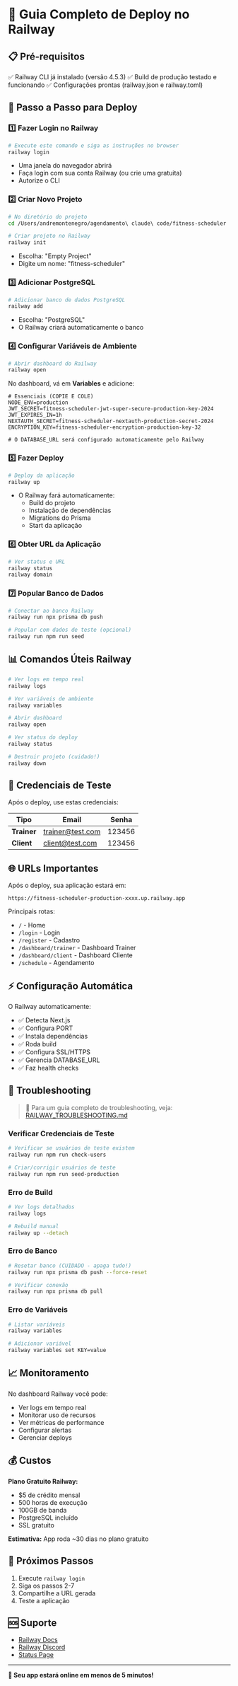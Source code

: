 # 🚂 Guia Completo de Deploy no Railway

## 📋 Pré-requisitos
✅ Railway CLI já instalado (versão 4.5.3)
✅ Build de produção testado e funcionando
✅ Configurações prontas (railway.json e railway.toml)

## 🚀 Passo a Passo para Deploy

### 1️⃣ **Fazer Login no Railway**
```bash
# Execute este comando e siga as instruções no browser
railway login
```
- Uma janela do navegador abrirá
- Faça login com sua conta Railway (ou crie uma gratuita)
- Autorize o CLI

### 2️⃣ **Criar Novo Projeto**
```bash
# No diretório do projeto
cd /Users/andremontenegro/agendamento\ claude\ code/fitness-scheduler

# Criar projeto no Railway
railway init
```
- Escolha: "Empty Project"
- Digite um nome: "fitness-scheduler"

### 3️⃣ **Adicionar PostgreSQL**
```bash
# Adicionar banco de dados PostgreSQL
railway add
```
- Escolha: "PostgreSQL"
- O Railway criará automaticamente o banco

### 4️⃣ **Configurar Variáveis de Ambiente**
```bash
# Abrir dashboard do Railway
railway open
```

No dashboard, vá em **Variables** e adicione:

```env
# Essenciais (COPIE E COLE)
NODE_ENV=production
JWT_SECRET=fitness-scheduler-jwt-super-secure-production-key-2024
JWT_EXPIRES_IN=1h
NEXTAUTH_SECRET=fitness-scheduler-nextauth-production-secret-2024
ENCRYPTION_KEY=fitness-scheduler-encryption-production-key-32

# O DATABASE_URL será configurado automaticamente pelo Railway
```

### 5️⃣ **Fazer Deploy**
```bash
# Deploy da aplicação
railway up
```
- O Railway fará automaticamente:
  - Build do projeto
  - Instalação de dependências
  - Migrations do Prisma
  - Start da aplicação

### 6️⃣ **Obter URL da Aplicação**
```bash
# Ver status e URL
railway status
railway domain
```

### 7️⃣ **Popular Banco de Dados**
```bash
# Conectar ao banco Railway
railway run npx prisma db push

# Popular com dados de teste (opcional)
railway run npm run seed
```

## 📊 Comandos Úteis Railway

```bash
# Ver logs em tempo real
railway logs

# Ver variáveis de ambiente
railway variables

# Abrir dashboard
railway open

# Ver status do deploy
railway status

# Destruir projeto (cuidado!)
railway down
```

## 🔐 Credenciais de Teste

Após o deploy, use estas credenciais:

| Tipo | Email | Senha |
|------|-------|-------|
| **Trainer** | trainer@test.com | 123456 |
| **Client** | client@test.com | 123456 |

## 🌐 URLs Importantes

Após o deploy, sua aplicação estará em:
```
https://fitness-scheduler-production-xxxx.up.railway.app
```

Principais rotas:
- `/` - Home
- `/login` - Login
- `/register` - Cadastro
- `/dashboard/trainer` - Dashboard Trainer
- `/dashboard/client` - Dashboard Cliente
- `/schedule` - Agendamento

## ⚡ Configuração Automática

O Railway automaticamente:
- ✅ Detecta Next.js
- ✅ Configura PORT
- ✅ Instala dependências
- ✅ Roda build
- ✅ Configura SSL/HTTPS
- ✅ Gerencia DATABASE_URL
- ✅ Faz health checks

## 🚨 Troubleshooting

> 📖 Para um guia completo de troubleshooting, veja: [RAILWAY_TROUBLESHOOTING.md](./RAILWAY_TROUBLESHOOTING.md)

### Verificar Credenciais de Teste
```bash
# Verificar se usuários de teste existem
railway run npm run check-users

# Criar/corrigir usuários de teste
railway run npm run seed-production
```

### Erro de Build
```bash
# Ver logs detalhados
railway logs

# Rebuild manual
railway up --detach
```

### Erro de Banco
```bash
# Resetar banco (CUIDADO - apaga tudo!)
railway run npx prisma db push --force-reset

# Verificar conexão
railway run npx prisma db pull
```

### Erro de Variáveis
```bash
# Listar variáveis
railway variables

# Adicionar variável
railway variables set KEY=value
```

## 📈 Monitoramento

No dashboard Railway você pode:
- Ver logs em tempo real
- Monitorar uso de recursos
- Ver métricas de performance
- Configurar alertas
- Gerenciar deploys

## 💰 Custos

**Plano Gratuito Railway:**
- $5 de crédito mensal
- 500 horas de execução
- 100GB de banda
- PostgreSQL incluído
- SSL gratuito

**Estimativa:** App roda ~30 dias no plano gratuito

## 🎯 Próximos Passos

1. Execute `railway login`
2. Siga os passos 2-7
3. Compartilhe a URL gerada
4. Teste a aplicação

## 🆘 Suporte

- [Railway Docs](https://docs.railway.app)
- [Railway Discord](https://discord.gg/railway)
- [Status Page](https://status.railway.app)

---

**🎉 Seu app estará online em menos de 5 minutos!**